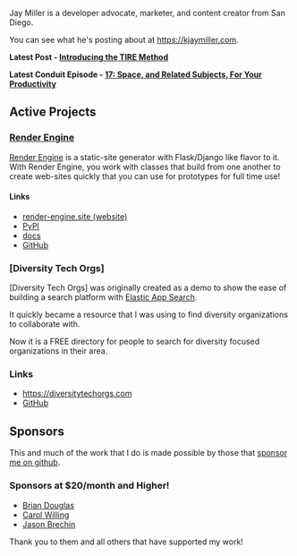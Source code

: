 Jay Miller is a developer advocate, marketer, and content creator from San Diego.

You can see what he's posting about at <https://kjaymiller.com>.

**Latest Post - [Introducing the TIRE Method](https://kjaymiller.com/introducing-the-tire-method)**

**Latest Conduit Episode - [17: Space, and Related Subjects, For Your Productivity](http://relay.fm/conduit/17)**

## Active Projects

### [Render Engine]
[Render Engine] is a static-site generator with Flask/Django like flavor to it.
With Render Engine, you work with classes that build from one another to create
web-sites quickly that you can use for prototypes for full time use!

#### Links
- [render-engine.site (website)][Render Engine]
- [PyPI](https://pypi.org/project/render-engine)
- [docs](https://render-engine.readthedocs.io)
- [GitHub](https://github.com/kjaymiller/render_engine)

### [Diversity Tech Orgs]
[Diversity Tech Orgs] was originally created as a demo to show the ease of building a search platform with [Elastic App Search](https://www.elastic.co/app-search/).

It quickly became a resource that I was using to find diversity organizations to collaborate with. 

Now it is a FREE directory for people to search for diversity focused organizations in their area.

### Links
- <https://diversitytechorgs.com>
- [GitHub](https://github.com/kjaymiller/diversity-orgs-tech)

## Sponsors
This and much of the work that I do is made possible by those that [sponsor me
on github](https://github.com/sponsors/kjaymiller).

### Sponsors at $20/month and Higher!
- [Brian Douglas](https://github.com/bdougie)
- [Carol Willing](https://github.com/willingc)
- [Jason Brechin](https://github.com/brechin)

Thank you to them and all others that have supported my work!

[Render Engine]: https://render-engine.site
[Diversity Orgs.tech]: https://diversitytechorgs.com